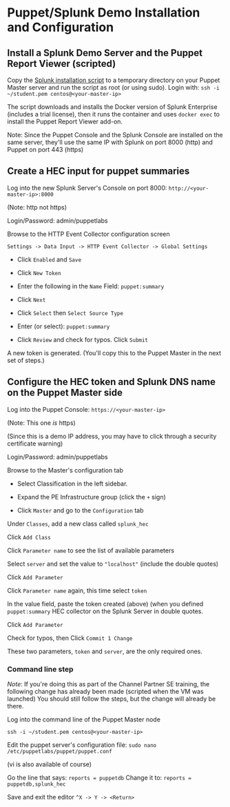 Puppet/Splunk Demo Installation and Configuration
==============

Install a Splunk Demo Server and the Puppet Report Viewer (scripted)
-----------

Copy the 
[Splunk installation script](https://github.com/eboutili/splunk_hec/blob/master/demo_splunk.sh) 
to a temporary directory on your Puppet Master server and run the script as root (or using sudo). 
Login with: `ssh -i ~/student.pem centos@<your-master-ip>`

The script downloads and installs the Docker version of Splunk Enterprise (includes a trial license), then it runs the container and uses `docker exec` to install the Puppet Report Viewer add-on.

Note: Since the Puppet Console and the Splunk Console are installed on the same server, they'll
use the same IP with Splunk on port 8000 (http) and Puppet on port 443 (https)

Create a HEC input for puppet summaries
-----------
Log into the new Splunk Server's Console on port 8000: `http://<your-master-ip>:8000`

(Note: http not https)

Login/Password: admin/puppetlabs

Browse to the HTTP Event Collector configuration screen 

`Settings -> Data Input -> HTTP Event Collector -> Global Settings`

- Click `Enabled` and `Save`

- Click `New Token`

- Enter the following in the `Name` Field: `puppet:summary`

- Click `Next`

- Click `Select` then `Select Source Type`

- Enter (or select): `puppet:summary`

- Click `Review` and check for typos. Click `Submit`

A new token is generated. (You'll copy this to the Puppet Master in the next set of steps.)

Configure the HEC token and Splunk DNS name on the Puppet Master side
------------
Log into the Puppet Console: `https://<your-master-ip>`

(Note: This one _is_ https)

(Since this is a demo IP address, you may have to click through a security certificate warning)

Login/Password: admin/puppetlabs

Browse to the Master's configuration tab

- Select Classification in the left sidebar.

- Expand the PE Infrastructure group (click the `+` sign)

- Click `Master` and go to the `Configuration` tab

Under `Classes`, add a new class called `splunk_hec`

Click `Add Class`

Click `Parameter name` to see the list of available parameters

Select `server` and set the value to `"localhost"` (include the double quotes)

Click `Add Parameter`

Click `Parameter name` again, this time select `token`

In the value field, paste the token created (above) (when you defined `puppet:summary` HEC collector on the Splunk Server
in double quotes.

Click `Add Parameter`

Check for typos, then Click `Commit 1 Change`

These two parameters, `token` and `server`, are the only required ones.


### Command line step

*Note*: If you're doing this as part of the Channel Partner SE training, the
following change has already been made (scripted when the VM was launched)
You should still follow the steps, but the change will already be there.

Log into the command line of the Puppet Master node

`ssh -i ~/student.pem centos@<your-master-ip>`

Edit the puppet server's configuration file:
`sudo nano /etc/puppetlabs/puppet/puppet.conf` 

(vi is also available of course)

Go the line that says: `reports = puppetdb`
Change it to: `reports = puppetdb,splunk_hec`

Save and exit the editor
`^X -> Y -> <Return>`
